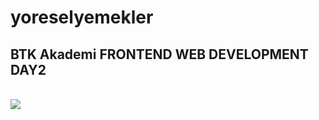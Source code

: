 # yoreselyemekler

## BTK Akademi **FRONTEND** WEB DEVELOPMENT DAY2
<br>
<img src="https://user-images.githubusercontent.com/61596919/184898701-e7a11cba-7c19-45bb-b695-2c35894db3e3.png"></img>

